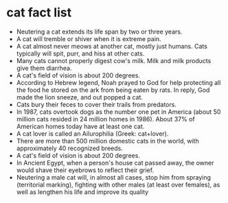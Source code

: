 # cat fact list

- Neutering a cat extends its life span by two or three years.
- A cat will tremble or shiver when it is extreme pain.
- A cat almost never meows at another cat, mostly just humans. Cats typically will spit, purr, and hiss at other cats.
- Many cats cannot properly digest cow's milk. Milk and milk products give them diarrhea.
- A cat's field of vision is about 200 degrees.
- According to Hebrew legend, Noah prayed to God for help protecting all the food he stored on the ark from being eaten by rats. In reply, God made the lion sneeze, and out popped a cat.
- Cats bury their feces to cover their trails from predators.
- In 1987, cats overtook dogs as the number one pet in America (about 50 million cats resided in 24 million homes in 1986). About 37% of American homes today have at least one cat.
- A cat lover is called an Ailurophilia (Greek: cat+lover).
- There are more than 500 million domestic cats in the world, with approximately 40 recognized breeds.
- A cat's field of vision is about 200 degrees.
- In Ancient Egypt, when a person's house cat passed away, the owner would shave their eyebrows to reflect their grief.
- Neutering a male cat will, in almost all cases, stop him from spraying (territorial marking), fighting with other males (at least over females), as well as lengthen his life and improve its quality

